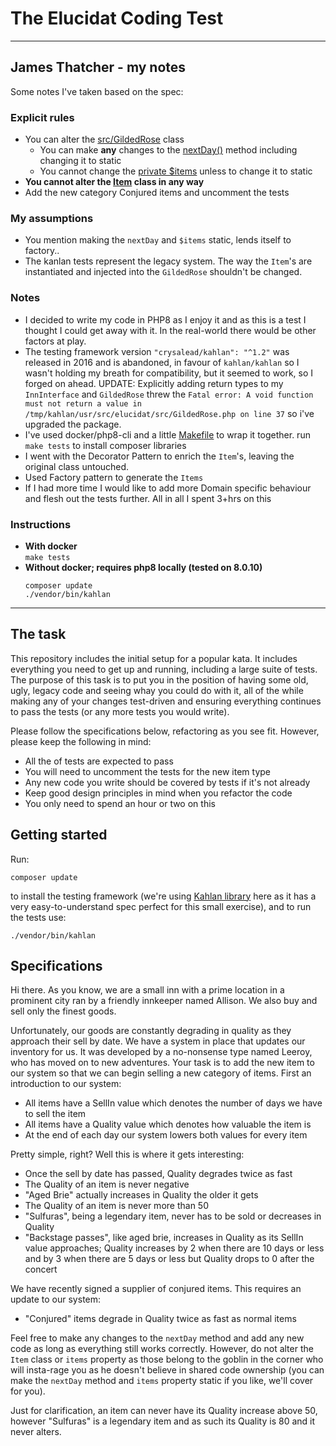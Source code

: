 # The Elucidat Coding Test

---
## James Thatcher - my notes
Some notes I've taken based on the spec:

### Explicit rules
- You can alter the [src/GildedRose](src/GildedRose.php) class
  - You can make **any** changes to the [nextDay()](src/GildedRose.php#L22) method including changing it to static
  - You cannot change the [private $items](src/GildedRose.php) unless to change it to static
- **You cannot alter the [Item](src/Item.php) class in any way**
- Add the new category Conjured items and uncomment the tests

### My assumptions
- You mention making the `nextDay` and `$items` static, lends itself to factory..
- The kanlan tests represent the legacy system. The way the `Item`'s are instantiated and injected into the `GildedRose` shouldn't be changed.

### Notes
- I decided to write my code in PHP8 as I enjoy it and as this is a test I thought I could get away with it. In the real-world there would be other factors at play.
- The testing framework version `"crysalead/kahlan": "^1.2"` was released in 2016 and is abandoned, in favour of `kahlan/kahlan` so I wasn't holding my breath for compatibility, but it seemed to work, so I forged on ahead.
      UPDATE: Explicitly adding return types to my `InnInterface` and `GildedRose` threw the `Fatal error: A void function must not return a value in /tmp/kahlan/usr/src/elucidat/src/GildedRose.php on line 37` so i've upgraded the package.
- I've used docker/php8-cli and a little [Makefile](/Makefile) to wrap it together. run `make tests` to install composer libraries
- I went with the Decorator Pattern to enrich the `Item`'s, leaving the original class untouched.
- Used Factory pattern to generate the `Items`
- If I had more time I would like to add more Domain specific behaviour and flesh out the tests further. All in all I spent 3+hrs on this

### Instructions
- **With docker**  
  `make tests`
- **Without docker; requires php8 locally (tested on 8.0.10)**
  ```shell
  composer update
  ./vendor/bin/kahlan
  ```
---
## The task

This repository includes the initial setup for a popular kata.  It includes everything you need to get up and running, including a large suite of tests.  The purpose of this task is to put you in the position of having some old, ugly, legacy code and seeing whay you could do with it, all of the while making any of your changes test-driven and ensuring everything continues to pass the tests (or any more tests you would write). 

Please follow the specifications below, refactoring as you see fit.  However, please keep the following in mind:

- All the of tests are expected to pass
- You will need to uncomment the tests for the new item type
- Any new code you write should be covered by tests if it's not already
- Keep good design principles in mind when you refactor the code
- You only need to spend an hour or two on this

## Getting started

Run:

```
composer update
```

to install the testing framework (we're using [Kahlan library](http://kahlan.readthedocs.org/en/latest/) here as it has a very easy-to-understand spec perfect for this small exercise), and to run the tests use:

```
./vendor/bin/kahlan
```

## Specifications

Hi there. As you know, we are a small inn with a prime location in a
prominent city ran by a friendly innkeeper named Allison. We also buy and sell only the finest goods.

Unfortunately, our goods are constantly degrading in quality as they approach their sell by date. We
have a system in place that updates our inventory for us. It was developed by a no-nonsense type named Leeroy, who has moved on to new adventures. Your task is to add the new item to our system so that we can begin selling a new category of items. First an introduction to our system:

- All items have a SellIn value which denotes the number of days we have to sell the item
- All items have a Quality value which denotes how valuable the item is
- At the end of each day our system lowers both values for every item

Pretty simple, right? Well this is where it gets interesting:

- Once the sell by date has passed, Quality degrades twice as fast
- The Quality of an item is never negative
- "Aged Brie" actually increases in Quality the older it gets
- The Quality of an item is never more than 50
- "Sulfuras", being a legendary item, never has to be sold or decreases in Quality
- "Backstage passes", like aged brie, increases in Quality as its SellIn value approaches; Quality increases by 2 when there are 10 days or less and by 3 when there are 5 days or less but Quality drops to 0 after the concert

We have recently signed a supplier of conjured items. This requires an update to our system:

- "Conjured" items degrade in Quality twice as fast as normal items

Feel free to make any changes to the `nextDay` method and add any new code as long as everything
still works correctly. However, do not alter the `Item` class or `items` property as those belong to the goblin in the corner who will insta-rage you as he doesn't believe in shared code ownership (you can make the `nextDay` method and `items` property static if you like, we'll cover for you).

Just for clarification, an item can never have its Quality increase above 50, however "Sulfuras" is a legendary item and as such its Quality is 80 and it never alters.
